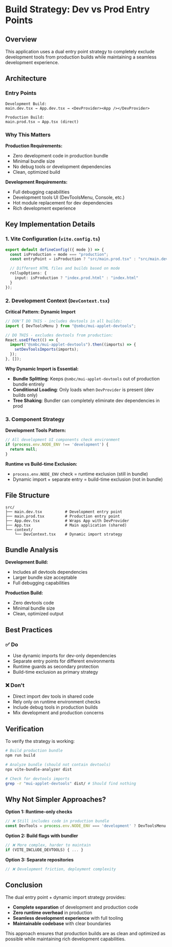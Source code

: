 # Build Strategy: Dev vs Prod Entry Points

## Overview

This application uses a dual entry point strategy to completely exclude development tools from production builds while maintaining a seamless development experience.

## Architecture

### Entry Points

```
Development Build:
main.dev.tsx → App.dev.tsx → <DevProvider><App /></DevProvider>

Production Build:
main.prod.tsx → App.tsx (direct)
```

### Why This Matters

**Production Requirements:**
- Zero development code in production bundle
- Minimal bundle size
- No debug tools or development dependencies
- Clean, optimized build

**Development Requirements:**
- Full debugging capabilities
- Development tools UI (DevToolsMenu, Console, etc.)
- Hot module replacement for dev dependencies
- Rich development experience

## Key Implementation Details

### 1. Vite Configuration (`vite.config.ts`)

```typescript
export default defineConfig(({ mode }) => {
  const isProduction = mode === "production";
  const entryPoint = isProduction ? "src/main.prod.tsx" : "src/main.dev.tsx";

  // Different HTML files and builds based on mode
  rollupOptions: {
    input: isProduction ? "index.prod.html" : "index.html"
  }
});
```

### 2. Development Context (`DevContext.tsx`)

**Critical Pattern: Dynamic Import**
```typescript
// DON'T DO THIS - includes devtools in all builds:
import { DevToolsMenu } from "@smbc/mui-applet-devtools";

// DO THIS - excludes devtools from production:
React.useEffect(() => {
  import("@smbc/mui-applet-devtools").then((imports) => {
    setDevToolsImports(imports);
  });
}, []);
```

**Why Dynamic Import is Essential:**
- **Bundle Splitting**: Keeps `@smbc/mui-applet-devtools` out of production bundle entirely
- **Conditional Loading**: Only loads when `DevProvider` is present (dev builds only)
- **Tree Shaking**: Bundler can completely eliminate dev dependencies in prod

### 3. Component Strategy

**Development Tools Pattern:**
```typescript
// All development UI components check environment
if (process.env.NODE_ENV !== 'development') {
  return null;
}
```

**Runtime vs Build-time Exclusion:**
- `process.env.NODE_ENV` check = runtime exclusion (still in bundle)
- Dynamic import + separate entry = build-time exclusion (not in bundle)

## File Structure

```
src/
├── main.dev.tsx          # Development entry point
├── main.prod.tsx         # Production entry point
├── App.dev.tsx           # Wraps App with DevProvider
├── App.tsx               # Main application (shared)
└── context/
    └── DevContext.tsx    # Dynamic import strategy
```

## Bundle Analysis

**Development Build:**
- Includes all devtools dependencies
- Larger bundle size acceptable
- Full debugging capabilities

**Production Build:**
- Zero devtools code
- Minimal bundle size
- Clean, optimized output

## Best Practices

### ✅ Do
- Use dynamic imports for dev-only dependencies
- Separate entry points for different environments
- Runtime guards as secondary protection
- Build-time exclusion as primary strategy

### ❌ Don't
- Direct import dev tools in shared code
- Rely only on runtime environment checks
- Include debug tools in production builds
- Mix development and production concerns

## Verification

To verify the strategy is working:

```bash
# Build production bundle
npm run build

# Analyze bundle (should not contain devtools)
npx vite-bundle-analyzer dist

# Check for devtools imports
grep -r "mui-applet-devtools" dist/ # Should find nothing
```

## Why Not Simpler Approaches?

**Option 1: Runtime-only checks**
```typescript
// ❌ Still includes code in production bundle
const DevTools = process.env.NODE_ENV === 'development' ? DevToolsMenu : null;
```

**Option 2: Build flags with bundler**
```typescript
// ❌ More complex, harder to maintain
if (VITE_INCLUDE_DEVTOOLS) { ... }
```

**Option 3: Separate repositories**
```typescript
// ❌ Development friction, deployment complexity
```

## Conclusion

The dual entry point + dynamic import strategy provides:
- **Complete separation** of development and production code
- **Zero runtime overhead** in production
- **Seamless development experience** with full tooling
- **Maintainable codebase** with clear boundaries

This approach ensures that production builds are as clean and optimized as possible while maintaining rich development capabilities.